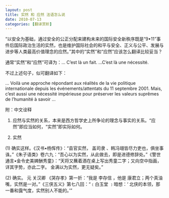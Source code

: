 ```yaml
---
layout: post
title: 实然 和 应然 法语怎么说
date: 2010-07-13
categories: [翻译赏析]  
---
```




“以安全为基础，通过安全的公正分配来建构未来的国际安全新秩序既是“9•11”事件后国际政治生活的实然，也是维护国际社会的和平与安全、正义与公平、发展与进步等人类最高价值理念的应然。”其中的“实然”和“应然”应该怎么翻译比较妥当？

通常“实然”和“应然”可译为：… C’est là un fait. …C’est là une nécessité.

不过上述句子，似可翻译如下：

… Voilà une approche répondant aux réalités de la vie politique internationale depuis les événements/attentats du 11 septembre 2001. Mais, c’est aussi une nécessité impérieuse pour préserver les valeurs suprêmes de l’humanité à savoir …

附：中文诠释

1. 应然与实然的关系，本来是西方哲学史上所争论的理念与事实的关系。“应然”即应当如何，“实然”即实际如何。

2. 实然

(1) 确实这样。《汉书•杨恽传》：“县官实然， 盖司隶 、韩冯翊皆尽力吏也，俱坐事诛。”《朱子语类》卷六九：“吾心以为实然，从此做去，即是进德修辞处。”《警世通言•金令史美婢酬秀童》：“天将又蘸着酒在桌上写出秀童二字；又向空中指画，详其字势，亦此二字。 金满以为实然，更无疑矣。”

(2) 确实。 元 关汉卿 《哭存孝》第一折：“我是 李存信 ，他是 康君立；两个真油嘴，实然是一对。”《三侠五义》第七八回：“﹝白玉堂 ﹞暗想：‘ 北侠的本领，那一番和靄气度，实然别人不能的。’”
